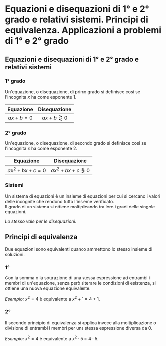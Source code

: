 # Equazioni e disequazioni di 1° e 2° grado e relativi sistemi. Principi di equivalenza. Applicazioni a problemi di 1° e 2° grado

## Equazioni e disequazioni di 1° e 2° grado e relativi sistemi

### 1° grado

Un'equazione, o disequazione, di primo grado si definisce così se l'incognita
$x$ ha come esponente $1$.

| Equazione | Disequazione |
| :-: | :-: |
| $ax + b = 0$ | $ax + b \gtreqless 0$ |

### 2° grado

Un'equazione, o disequazione, di secondo grado si definisce così se l'incognita
$x$ ha come esponente $2$.

| Equazione | Disequazione |
| :-: | :-: |
| $ax^2 + bx + c = 0$ | $ax^2 + bx + c \gtreqless 0$ |

### Sistemi

Un sistema di equazioni è un insieme di equazioni per cui si cercano i valori
delle incognite che rendono tutto l'insieme verificato.\
Il grado di un sistema si ottiene moltiplicando tra loro i gradi delle singole
equazioni.

*Lo stesso vale per le disequazioni.*

## Principi di equivalenza

Due equazioni sono equivalenti quando ammettono lo stesso insieme di soluzioni.

### 1°

Con la somma o la sottrazione di una stessa espressione ad entrambi i membri di
un'equazione, senza però alterare le condizioni di esistenza, si ottiene una
nuova equazione equivalente.

*Esempio:* $x^2 = 4$ è equivalente a $x^2 + 1 = 4 + 1$.

### 2°

Il secondo principio di equivalenza si applica invece alla moltiplicazione o
divisione di entrambi i membri per una stessa espressione diversa da $0$.

*Esempio:* $x^2 = 4$ è equivalente a $x^2 \cdot 5 = 4 \cdot 5$.
